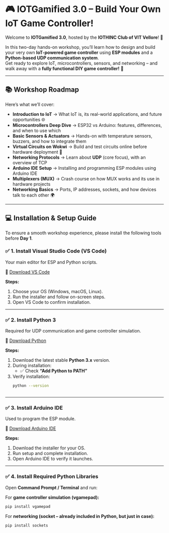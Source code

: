 # 🎮 IOTGamified 3.0 – Build Your Own IoT Game Controller!  

Welcome to **IOTGamified 3.0**, hosted by the **IOTHINC Club of VIT Vellore**! 🚀  

In this two-day hands-on workshop, you’ll learn how to design and build your very own **IoT-powered game controller** using **ESP modules** and a **Python-based UDP communication system**.  
Get ready to explore IoT, microcontrollers, sensors, and networking – and walk away with a **fully functional DIY game controller!** 🌟  

---

## 📚 Workshop Roadmap  

Here’s what we’ll cover:  

- **Introduction to IoT** → What IoT is, its real-world applications, and future opportunities 🌐  
- **Microcontrollers Deep Dive** → ESP32 vs Arduino: features, differences, and when to use which  
- **Basic Sensors & Actuators** → Hands-on with temperature sensors, buzzers, and how to integrate them  
- **Virtual Circuits on Wokwi** → Build and test circuits online before hardware deployment 👾  
- **Networking Protocols** → Learn about **UDP** (core focus), with an overview of TCP  
- **Arduino IDE Setup** → Installing and programming ESP modules using Arduino IDE  
- **Multiplexers (MUX)** → Crash course on how MUX works and its use in hardware projects  
- **Networking Basics** → Ports, IP addresses, sockets, and how devices talk to each other 🌍  

---

## 💻 Installation & Setup Guide  

To ensure a smooth workshop experience, please install the following tools before **Day 1**.  

### ✅ 1. Install Visual Studio Code (VS Code)  
Your main editor for ESP and Python scripts.  

🔗 [Download VS Code](https://code.visualstudio.com/download)  

**Steps:**  
1. Choose your OS (Windows, macOS, Linux).  
2. Run the installer and follow on-screen steps.  
3. Open VS Code to confirm installation.  

---

### ✅ 2. Install Python 3  
Required for UDP communication and game controller simulation.  

🔗 [Download Python](https://www.python.org/downloads/)  

**Steps:**  
1. Download the latest stable **Python 3.x** version.  
2. During installation:  
   - ✅ Check **“Add Python to PATH”**  
3. Verify installation:  
   ```bash
   python --version



---

### ✅ 3. Install Arduino IDE  
Used to program the ESP module.  

🔗 [Download Arduino IDE](https://www.arduino.cc/en/software)  

**Steps:**  
1. Download the installer for your OS.  
2. Run setup and complete installation.  
3. Open Arduino IDE to verify it launches.  

---

### ✅ 4. Install Required Python Libraries  

Open **Command Prompt / Terminal** and run:  

For **game controller simulation (vgamepad):**  
   ```bash
   pip install vgamepad
   ```
For **networking (socket – already included in Python, but just in case):**  

```bash
pip install sockets
```

